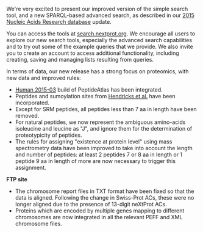 We're very excited to present our improved version of the simple search tool, and a new SPARQL-based advanced search, as described in our [2015 Nucleic Acids Research database](http://dx.doi.org/10.1093/nar/gku1178) update.

You can access the tools at [search.nextprot.org](http://search.nextprot.org/). We encourage all users to explore our new search tools, especially the advanced search capabilities and to try out some of the example queries that we provide. We also invite you to create an account to access additional functionality, including creating, saving and managing lists resulting from queries.

In terms of data, our new release has a strong focus on proteomics, with new data and improved rules:

* [Human 2015-03](https://db.systemsbiology.net/sbeams/cgi/PeptideAtlas/buildDetails?atlas_build_id=442) build of PeptideAtlas has been integrated.
* Peptides and sumoylation sites from [Hendricks et al.](http://dx.doi.org/10.1038/nsmb.2890) have been incorporated.
* Except for SRM peptides, all peptides less than 7 aa in length have been removed.
* For natural peptides, we now represent the ambiguous amino-acids isoleucine and leucine as "J", and ignore them for the determination of proteotypicity of peptides.
* The rules for assigning "existence at protein level" using mass spectrometry data have been improved to take into account the length and number of peptides: at least 2 peptides 7 or 8 aa in length or 1 peptide 9 aa in length of more are now necessary to trigger this assignment.

**FTP site**
* The chromosome report files in TXT format have been fixed so that the data is aligned. Following the change in Swiss-Prot ACs, these were no longer aligned due to the presence of 13-digit neXtProt ACs.
* Proteins which are encoded by multiple genes mapping to different chromosomes are now integrated in all the relevant PEFF and XML chromosome files.
